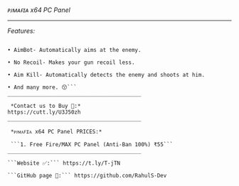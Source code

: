 *ᴘᴊᴍᴀꜰɪᴀ x64 PC Panel* 
__________________________________________

 *Features:* 

```• Auto Headshot- Automatically detects the enemy and headshot the enemy.

• AimBot- Automatically aims at the enemy.

• No Recoil- Makes your gun recoil less.

• Aim Kill- Automatically detects the enemy and shoots at him.

• And many more. 😙```
__________________________________________

 *Contact us to Buy 🔰:* 
https://cutt.ly/U3J50zh
__________________________________________

 *ᴘᴊᴍᴀꜰɪᴀ x64 PC Panel PRICES:*

 ```1. Free Fire/MAX PC Panel (Anti-Ban 100%) ₹55```
__________________________________________

```Website ✅:``` https://t.ly/T-jTN

```GitHub page 📃:``` https://github.com/RahulS-Dev
